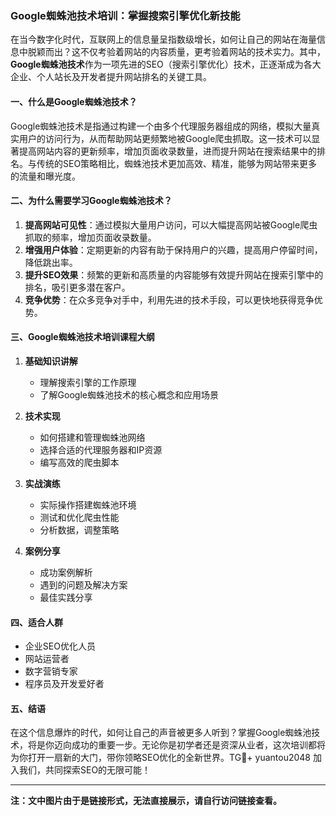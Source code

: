 ### Google蜘蛛池技术培训：掌握搜索引擎优化新技能

在当今数字化时代，互联网上的信息量呈指数级增长，如何让自己的网站在海量信息中脱颖而出？这不仅考验着网站的内容质量，更考验着网站的技术实力。其中，**Google蜘蛛池技术**作为一项先进的SEO（搜索引擎优化）技术，正逐渐成为各大企业、个人站长及开发者提升网站排名的关键工具。

#### 一、什么是Google蜘蛛池技术？

Google蜘蛛池技术是指通过构建一个由多个代理服务器组成的网络，模拟大量真实用户的访问行为，从而帮助网站更频繁地被Google爬虫抓取。这一技术可以显著提高网站内容的更新频率，增加页面收录数量，进而提升网站在搜索结果中的排名。与传统的SEO策略相比，蜘蛛池技术更加高效、精准，能够为网站带来更多的流量和曝光度。

#### 二、为什么需要学习Google蜘蛛池技术？

1. **提高网站可见性**：通过模拟大量用户访问，可以大幅提高网站被Google爬虫抓取的频率，增加页面收录数量。
2. **增强用户体验**：定期更新的内容有助于保持用户的兴趣，提高用户停留时间，降低跳出率。
3. **提升SEO效果**：频繁的更新和高质量的内容能够有效提升网站在搜索引擎中的排名，吸引更多潜在客户。
4. **竞争优势**：在众多竞争对手中，利用先进的技术手段，可以更快地获得竞争优势。

#### 三、Google蜘蛛池技术培训课程大纲

1. **基础知识讲解**
   - 理解搜索引擎的工作原理
   - 了解Google蜘蛛池技术的核心概念和应用场景

2. **技术实现**
   - 如何搭建和管理蜘蛛池网络
   - 选择合适的代理服务器和IP资源
   - 编写高效的爬虫脚本

3. **实战演练**
   - 实际操作搭建蜘蛛池环境
   - 测试和优化爬虫性能
   - 分析数据，调整策略

4. **案例分享**
   - 成功案例解析
   - 遇到的问题及解决方案
   - 最佳实践分享

#### 四、适合人群

- 企业SEO优化人员
- 网站运营者
- 数字营销专家
- 程序员及开发爱好者

#### 五、结语

在这个信息爆炸的时代，如何让自己的声音被更多人听到？掌握Google蜘蛛池技术，将是你迈向成功的重要一步。无论你是初学者还是资深从业者，这次培训都将为你打开一扇新的大门，带你领略SEO优化的全新世界。TG💪+ yuantou2048 加入我们，共同探索SEO的无限可能！

---

**注：文中图片由于是链接形式，无法直接展示，请自行访问链接查看。**